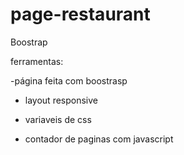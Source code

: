 # page-restaurant
Boostrap

ferramentas:

-página feita com boostrasp

- layout responsive 

- variaveis de css 

- contador de paginas com javascript
